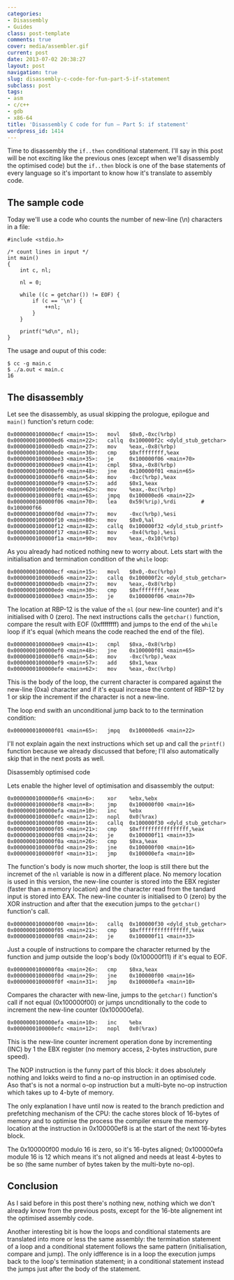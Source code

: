 ```yaml
---
categories:
- Disassembly
- Guides
class: post-template
comments: true
cover: media/assembler.gif
current: post
date: 2013-07-02 20:38:27
layout: post
navigation: true
slug: disassembly-c-code-for-fun-part-5-if-statement
subclass: post
tags:
- asm
- c/c++
- gdb
- x86-64
title: 'Disassembly C code for fun – Part 5: if statement'
wordpress_id: 1414
---
```


Time to disassembly the `if..then` conditional statement. I'll say in this post will be not exciting like the previous ones (except when we'll disassembly the optimised code) but the `if..then` block is one of the base statements of every language so it's important to know how it's translate to assembly code.

<!-- more -->

## The sample code

Today we'll use a code who counts the number of new-line (\n) characters in a file:

    #include <stdio.h>

    /* count lines in input */
    int main()
    {
        int c, nl;

        nl = 0;

        while ((c = getchar()) != EOF) {
            if (c == '\n') {
                ++nl;
            }
        }

        printf("%d\n", nl);
    }

The usage and ouput of this code:

    $ cc -g main.c
    $ ./a.out < main.c
    16

## The disassembly

Let see the disassembly, as usual skipping the prologue, epilogue and `main()` function's return code:

    0x0000000100000ecf <main+15>:   movl   $0x0,-0xc(%rbp)
    0x0000000100000ed6 <main+22>:   callq  0x100000f2c <dyld_stub_getchar>
    0x0000000100000edb <main+27>:   mov    %eax,-0x8(%rbp)
    0x0000000100000ede <main+30>:   cmp    $0xffffffff,%eax
    0x0000000100000ee3 <main+35>:   je     0x100000f06 <main+70>
    0x0000000100000ee9 <main+41>:   cmpl   $0xa,-0x8(%rbp)
    0x0000000100000ef0 <main+48>:   jne    0x100000f01 <main+65>
    0x0000000100000ef6 <main+54>:   mov    -0xc(%rbp),%eax
    0x0000000100000ef9 <main+57>:   add    $0x1,%eax
    0x0000000100000efe <main+62>:   mov    %eax,-0xc(%rbp)
    0x0000000100000f01 <main+65>:   jmpq   0x100000ed6 <main+22>
    0x0000000100000f06 <main+70>:   lea    0x59(%rip),%rdi        # 0x100000f66
    0x0000000100000f0d <main+77>:   mov    -0xc(%rbp),%esi
    0x0000000100000f10 <main+80>:   mov    $0x0,%al
    0x0000000100000f12 <main+82>:   callq  0x100000f32 <dyld_stub_printf>
    0x0000000100000f17 <main+87>:   mov    -0x4(%rbp),%esi
    0x0000000100000f1a <main+90>:   mov    %eax,-0x10(%rbp)

As you already had noticed nothing new to worry about. Lets start with the initialisation and termination condition of the `while` loop:

    0x0000000100000ecf <main+15>:   movl   $0x0,-0xc(%rbp)
    0x0000000100000ed6 <main+22>:   callq  0x100000f2c <dyld_stub_getchar>
    0x0000000100000edb <main+27>:   mov    %eax,-0x8(%rbp)
    0x0000000100000ede <main+30>:   cmp    $0xffffffff,%eax
    0x0000000100000ee3 <main+35>:   je     0x100000f06 <main+70>

The location at RBP-12 is the value of the `nl` (our new-line counter) and it's initialised with 0 (zero). The next instructions calls the `getchar()` function, compare the result with EOF (0xffffffff) and jumps to the end of the `while` loop if it's equal (which means the code reached the end of the file).

    0x0000000100000ee9 <main+41>:   cmpl   $0xa,-0x8(%rbp)
    0x0000000100000ef0 <main+48>:   jne    0x100000f01 <main+65>
    0x0000000100000ef6 <main+54>:   mov    -0xc(%rbp),%eax
    0x0000000100000ef9 <main+57>:   add    $0x1,%eax
    0x0000000100000efe <main+62>:   mov    %eax,-0xc(%rbp)

This is the body of the loop, the current character is compared against the new-line (0xa) character and if it's equal increase the content of RBP-12 by 1 or skip the increment if the character is not a new-line.

The loop end swith an unconditional jump back to to the termination condition:

    0x0000000100000f01 <main+65>:   jmpq   0x100000ed6 <main+22>

I'll not explain again the next instructions which set up and call the `printf()` function because we already discussed that before; I'll also automatically skip that in the next posts as well.

Disassembly optimised code

Lets enable the higher level of optimisation and disassembly the output:

    0x0000000100000ef6 <main+6>:    xor    %ebx,%ebx
    0x0000000100000ef8 <main+8>:    jmp    0x100000f00 <main+16>
    0x0000000100000efa <main+10>:   inc    %ebx
    0x0000000100000efc <main+12>:   nopl   0x0(%rax)
    0x0000000100000f00 <main+16>:   callq  0x100000f30 <dyld_stub_getchar>
    0x0000000100000f05 <main+21>:   cmp    $0xffffffffffffffff,%eax
    0x0000000100000f08 <main+24>:   je     0x100000f11 <main+33>
    0x0000000100000f0a <main+26>:   cmp    $0xa,%eax
    0x0000000100000f0d <main+29>:   jne    0x100000f00 <main+16>
    0x0000000100000f0f <main+31>:   jmp    0x100000efa <main+10>

The function's body is now much shorter, the loop is still there but the incremet of the `nl` variable is now in a different place. No memory location is used in this version, the new-line counter is stored into the EBX register (faster than a memory location) and the character read from the tandard input is stored into EAX. The new-line counter is initialised to 0 (zero) by the XOR instruction and after that the execution jumps to the `getchar()` function's call.

    0x0000000100000f00 <main+16>:   callq  0x100000f30 <dyld_stub_getchar>
    0x0000000100000f05 <main+21>:   cmp    $0xffffffffffffffff,%eax
    0x0000000100000f08 <main+24>:   je     0x100000f11 <main+33>

Just a couple of instructions to compare the character returned by the function and jump outside the loop's body (0x100000f11) if it's equal to EOF.

    0x0000000100000f0a <main+26>:   cmp    $0xa,%eax
    0x0000000100000f0d <main+29>:   jne    0x100000f00 <main+16>
    0x0000000100000f0f <main+31>:   jmp    0x100000efa <main+10>

Compares the character with new-line, jumps to the `getchar()` function's call if not equal (0x100000f00) or jumps uncnditionally to the code to increment the new-line counter (0x100000efa).

    0x0000000100000efa <main+10>:   inc    %ebx
    0x0000000100000efc <main+12>:   nopl   0x0(%rax)

This is the new-line counter increment operation done by incrementing (INC) by 1 the EBX register (no memory access, 2-bytes instruction, pure speed).

The NOP instruction is the funny part of this block: it does absolutely nothing and lokks weird to find a no-op instruction in an optimised code. Aso that's is not a normal o-op instruction but a multi-byte no-op instruction which takes up to 4-byte of memory.

The only explanation I have until now is reated to the branch prediction and prefetching mechanism of the CPU: the cache stores block of 16-bytes of memory and to optimise the process the compiler ensure the memory location at the instruction in 0x100000ef8 is at the start of the next 16-bytes block.

The 0x100000f00 modulo 16 is zero, so it's 16-bytes aligned; 0x100000efa module 16 is 12 which means it's not aligned and needs at least 4-bytes to be so (the same number of bytes taken by the multi-byte no-op).

## Conclusion

As I said before in this post there's nothing new, nothing which we don't already know from the previous posts, except for the 16-bte alignement int the optimised assembly code.

Another interesting bit is how the loops and conditional statements are translated into more or less the same assembly: the termination statement of a loop and a conditional statement follows the same pattern (initialisation, compare and jump). The only idfference is in a loop the execution jumps back to the loop's termination statement; in a conditional statement instead the jumps just after the body of the statement.
